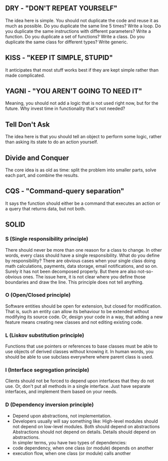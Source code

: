   
## DRY - "DON'T REPEAT YOURSELF"  
The idea here is simple. You should not duplicate the code and reuse it as much as possible.
Do you duplicate the same line 5 times? Write a loop. 
Do you duplicate the same instructions with different parameters? Write a function. 
Do you duplicate a set of functions? Write a class. 
Do you duplicate the same class for different types? Write generic.
## KISS - "KEEP IT SIMPLE, STUPID"  
It anticipates that most stuff works best if they are kept simple rather than made complicated.
## YAGNI - "YOU AREN'T GOING TO NEED IT"  
Meaning, you should not add a logic that is not used right now, but for the future.
Why invest time in functionality that's not needed?
## Tell Don't Ask
The idea here is that you should tell an object to perform some logic, rather than asking its state to do an action yourself.
## Divide and Conquer
The core idea is as old as time: split the problem into smaller parts, solve each part, and combine the results.
## CQS - "Command-query separation"
It says the function should either be a command that executes an action or a query that returns data, but not both.
## SOLID
### S (Single responsibility principle)
There should never be more than one reason for a class to change.
In other words, every class should have a single responsibility.
What do you define by responsibility? There are obvious cases when your single class doing math calculations, payments, data storage, email notifications, and so on. Surely it has not been decomposed properly. 
But there are also not-so-obvious ones. The issue here, it is not clear where you define those boundaries and draw the line. This principle does not tell anything.
### O (Open/Closed principle)
Software entities should be open for extension, but closed for modification. 
That is, such an entity can allow its behaviour to be extended without modifying its source code.
Or, design your code in a way, that adding a new feature means creating new classes and not editing existing code.
### L (Liskov substitution principle)
Functions that use pointers or references to base classes must be able to use objects of derived classes without knowing it.
In human words, you should be able to use subclass everywhere where parent class is used.
### I (Interface segregation principle)
Clients should not be forced to depend upon interfaces that they do not use.
Or, don't put all methods in a single interface.
Just have separate interfaces, and implement them based on your needs.
### D (Dependency inversion principle)
- Depend upon abstractions, not implementation.
- Developers usually will say something like:
High-level modules should not depend on low-level modules. Both should depend on abstractions
Abstractions should not depend on details. Details should depend on abstractions.  
In simpler terms, you have two types of dependencies:  
- code dependency, when one class (or module) depends on another
- execution flow, when one class (or module) calls another
